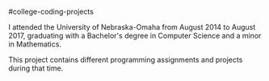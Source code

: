 #college-coding-projects

I attended the University of Nebraska-Omaha from August 2014 to August 2017, graduating with a Bachelor's degree in Computer Science and a minor in Mathematics.

This project contains different programming assignments and projects during that time.
